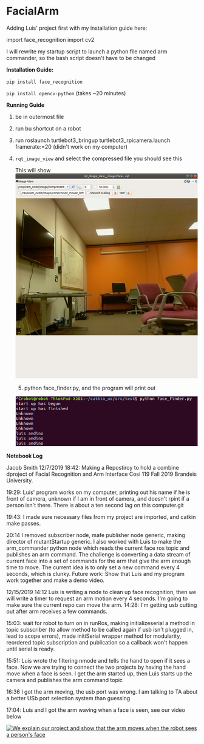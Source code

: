# FacialArm



Adding Luis' project first with my installation guide here:

import face_recognition
import cv2

I will rewrite my startup script to launch a python file named arm commander, so the bash script doesn't have to be changed

**Installation Guide:**

`pip install face_recognition` 

`pip install opencv-python` (takes ~20 minutes)

**Running Guide**

1. be in outermost file

2. run bu shortcut on a robot

3. run roslaunch turtlebot3_bringup turtlebot3_rpicamera.launch framerate:=20 (didn't work on my computer)

4. `rqt_image_view` and select the compressed file you should see this

   This will show![Shows Camera view of lab](docs/rqtView.png)

   5) python face_finder.py, and the program will print out 

   ![Out put of Face finder Program](docs/Output.png)

**Notebook Log**

Jacob Smith 12/7/2019 18:42: Making a Repostiroy to hold a combine dproject of Facial Recognition and Arm Interface Cosi 119 Fall 2019 Brandeis University.

19:29: Luis' program works on my computer, printing out his name if he is front of camera, unknown if I am in front of camera, and doesn't rpint if a person isn't there. There is about a ten second lag on this computer.git 

19:43: I made sure necessary files from my project are imported, and catkin make passes.

20:14 I removed subscriber node, mafe publisher node generic, making director of mutantStartup generic.  I also worked with Luis to make the arm_commander python node which reads the current face ros topic and publishes an arm command. The challenge is converting a data stream of current face into a set of commands for the arm that give the arm enough time to move. The current idea is to only set a new command every 4 seconds, which is clunky.  Future work: Show that Luis and my program work together and make a demo video.

12/15/2019 14:12 Luis is writing a node to clean up face recognition, then we will write a timer to request an arm motion every 4 seconds. I'm going to make sure the current repo can move the arm. 14:28: I'm getting usb cutting out after arm receives a few commands.

15:03: wait for robot to turn on in runRos, making initializeserial a method in topic subscriber (to allow method to be called again if usb isn't plugged in, lead to scope errors), made initiSerial wrapper method for modularity, reordered topic subscription and publication so a callback won't happen until serial is ready.

15:51: Luis wrote the filtering nmode and tells the hand to open if it sees a face. Now we are trying to connect the two projects by having the hand move when a face is seen. I get the arm started up, then Luis starts up the camera and publishes the arm command topic

16:36 I got the arm moving, the usb port was wrong. I am talking to TA about a better USb port selection system than guessing

17:04: Luis and I got the arm waving when a face is seen, see our video below

 [![We explain our project and show that the arm moves when the robot sees a person's face](http://img.youtube.com/vi/wVTJThKsIWs/0.jpg) ](http://www.youtube.com/watch?v=wVTJThKsIWs "Arm Interface with Facial Recognition")